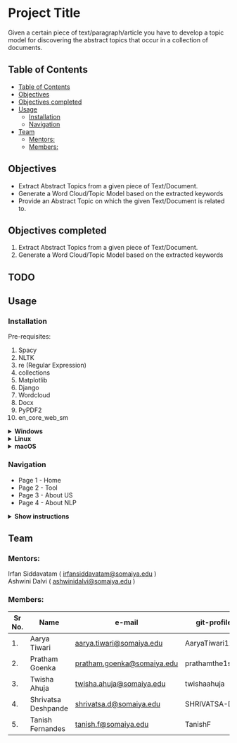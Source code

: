 
<h1>Project Title</h1>
Given a certain piece of text/paragraph/article you have to develop a topic model for discovering the abstract topics that occur in a collection of documents.

## Table of Contents
- [Table of Contents](#table-of-contents)
- [Objectives](#objectives)
- [Objectives completed](#objectives-completed)
- [Usage](#usage)
  - [Installation](#installation)
  - [Navigation](#navigation)
- [Team](#team)
  - [Mentors:](#mentors)
  - [Members:](#members)

## Objectives
* Extract Abstract Topics from a given piece of Text/Document.
* Generate a Word Cloud/Topic Model based on the extracted keywords
* Provide an Abstract Topic on which the given Text/Document is related to.

## Objectives completed 
  1. Extract Abstract Topics from a given piece of Text/Document.
  2. Generate a Word Cloud/Topic Model based on the extracted keywords

## TODO

## Usage

### Installation 

Pre-requisites:
1. Spacy
2. NLTK 
3. re (Regular Expression)
4. collections
5. Matplotlib
6. Django
7. Wordcloud
8. Docx
9. PyPDF2
10. en_core_web_sm  


<details>
    <summary><b>Windows</b></summary>
    Installation steps
1. In your CLI/Git Bash - run the following command - git clone https://github.com/RNM-Org/G4-topic-modelling.git.
2. run cd main_website
3. run python manage.py runserver.
4. Your website should be up and running on port http://127.0.0.1:8000/
</details>

<details>
    <summary><b>Linux</b></summary>
    Installation steps

</details>

<details>
    <summary><b>macOS</b></summary>
    Installation steps

</details>

### Navigation

 - Page 1 - Home
 - Page 2 - Tool
 - Page 3 - About US
 - Page 4 - About NLP

<details>
    <summary><b>Show instructions</b></summary>
</details>

## Team

### Mentors:
Irfan Siddavatam ( irfansiddavatam@somaiya.edu )<br>
Ashwini Dalvi ( ashwinidalvi@somaiya.edu )

### Members:
| Sr No. | Name | e-mail | git-profile |
| ------ | ------------- | ------------------------- | -------------- |
| 1. | Aarya Tiwari | aarya.tiwari@somaiya.edu | AaryaTiwari1211 |
| 2. | Pratham Goenka | pratham.goenka@somaiya.edu | prathamthe1st |
| 3. | Twisha Ahuja | twisha.ahuja@somaiya.edu | twishaahuja |
| 4. | Shrivatsa Deshpande | shrivatsa.d@somaiya.edu | SHRIVATSA-D |
| 5. | Tanish Fernandes | tanish.f@somaiya.edu | TanishF |
